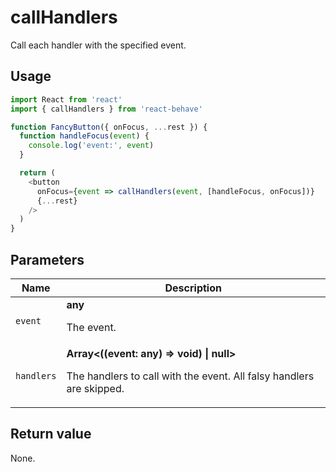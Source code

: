 # callHandlers

Call each handler with the specified event.

## Usage

```js
import React from 'react'
import { callHandlers } from 'react-behave'

function FancyButton({ onFocus, ...rest }) {
  function handleFocus(event) {
    console.log('event:', event)
  }

  return (
    <button
      onFocus={event => callHandlers(event, [handleFocus, onFocus])}
      {...rest}
    />
  )
}
```

## Parameters

<table>
  <thead>
    <tr>
      <th>Name</th>
      <th>Description</th>
    </tr>
  </thead>
  
  <tbody>
    <tr>
      <td><code>event</code></td>
      <td>
        <strong>any</strong>
        <p>The event.</p>
      </td>
    </tr>
    <tr>
      <td><code>handlers</code></td>
      <td>
        <strong>Array&lt;((event: any) => void) | null&gt;</strong>
        <p>
          The handlers to call with the event.
          All falsy handlers are skipped.
        </p>
      </td>
    </tr>
  </tbody>
</table>

## Return value

None.

